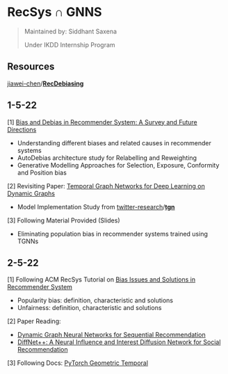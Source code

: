 # RecSys **∩** GNNS

> Maintained by: Siddhant Saxena
>
> Under IKDD Internship Program

## Resources

[jiawei-chen](https://github.com/jiawei-chen)/**[RecDebiasing](https://github.com/jiawei-chen/RecDebiasing)**



## 1-5-22

[1] [Bias and Debias in Recommender System: A Survey and Future Directions](https://arxiv.org/pdf/2010.03240.pdf)

- Understanding different biases and related causes in recommender systems
- AutoDebias architecture study for Relabelling and Reweighting
- Generative Modelling Approaches for Selection, Exposure, Conformity and Position bias

[2] Revisiting Paper: [Temporal Graph Networks for Deep Learning on Dynamic Graphs](https://arxiv.org/abs/2006.10637)

- Model Implementation Study from [twitter-research](https://github.com/twitter-research)/**[tgn](https://github.com/twitter-research/tgn)**

[3] Following Material Provided (Slides)

- Eliminating population bias in recommender systems trained using TGNNs

## 2-5-22

[1] Following ACM RecSys Tutorial on  [Bias Issues and Solutions in Recommender System](https://youtu.be/pPq9iyGIZZ8)

- Popularity bias: definition, characteristic and solutions
- Unfairness: definition, characteristic and solutions

[2] Paper Reading:

-  [Dynamic Graph Neural Networks for Sequential Recommendation](https://arxiv.org/pdf/2104.07368.pdf)
- [DiffNet++: A Neural Influence and Interest Diffusion Network for Social Recommendation](https://arxiv.org/pdf/2002.00844.pdf)

[3] Following Docs: [PyTorch Geometric Temporal](https://pytorch-geometric-temporal.readthedocs.io/en/latest/modules/root.html)